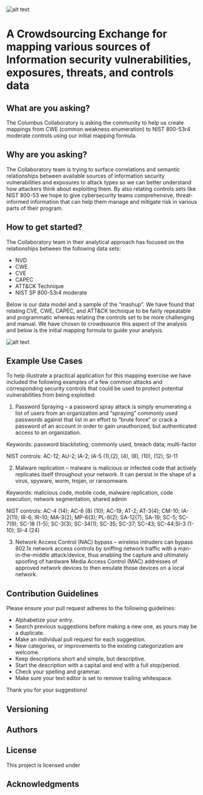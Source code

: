 ![alt text](https://github.com/ColumbusCollaboratory/MITRE_NIST/blob/master/cclogo.png) 
# A Crowdsourcing Exchange for mapping various sources of Information security vulnerabilities, exposures, threats, and controls data

## What are you asking?

The Columbus Collaboratory is asking the community to help us create mappings from CWE (common weakness enumeration) to NIST 800-53r4 moderate controls using our initial mapping formula.


## Why are you asking?

The Collaboratory team is trying to surface correlations and semantic relationships between available sources of information security vulnerabilities and exposures to attack types so we can better understand how attackers think about exploiting them.  By also relating controls sets like NIST 800-53 we hope to give cybersecurity teams comprehensive, threat-informed information that can help them manage and mitigate risk in various parts of their program.

## How to get started?

The Collaboratory team in their analytical approach has focused on the relationships between the following data sets:
-	NVD
-	CWE
-	CVE
-	CAPEC
-	ATT&CK Technique
-	NIST SP 800-53r4 moderate

Below is our data model and a sample of the “mashup”.  We have found that relating CVE, CWE, CAPEC, and ATT&CK technique to be fairly repeatable and programmatic whereas relating the controls set to be more challenging and manual.  We have chosen to crowdsource this aspect of the analysis and below is the initial mapping formula to guide your analysis.


![alt text](https://github.com/ColumbusCollaboratory/MITRE_NIST/blob/master/datamodel.PNG) 

## Example Use Cases

To help illustrate a practical application for this mapping exercise we have included the following examples of a few common attacks and corresponding security controls that could be used to protect potential vulnerabilities from being exploited:

1)    Password Spraying – a password spray attack is simply enumerating a list of users from an organization and “spraying” commonly used passwords against that list in an effort to “brute force” or crack a password of an account in order to gain unauthorized, but authenticated access to an organization.

  Keywords: password blacklisting; commonly used, breach data; multi-factor	

  NIST controls: AC-12; AU-2; IA-2; IA-5 (1),(2), (4), (8), (10), (12); SI-11

2)    Malware replication – malware is malicious or infected code that actively replicates itself throughout your network. It can persist in the shape of a virus, spyware, worm, trojan, or ransomware.

  Keywords: malicious code, mobile code, malware replication, code execution, network segmentation, shared admin 

  NIST controls: AC-4 (14); AC-6 (8) (10); AC-19; AT-2; AT-3(4); CM-10; IA-2(11); IR-6; IR-10; MA-3(2); MP-6(3); PL-8(2); SA-12(7); SA-19; SC-5; SC-7(9); SC-18 (1-5); SC-3(3); SC-34(1); SC-35; SC-37; SC-43; SC-44;SI-3 (1-10); SI-4 (24)

3)    Network Access Control (NAC) bypass – wireless intruders can bypass 802.1x network access controls by sniffing network traffic with a man-in-the-middle attack/device, thus enabling the capture and ultimately spoofing of hardware Media Access Control (MAC) addresses of approved network devices to then emulate those devices on a local network.


## Contribution Guidelines

Please ensure your pull request adheres to the following guidelines:

- Alphabetize your entry.
- Search previous suggestions before making a new one, as yours may be a duplicate.
- Make an individual pull request for each suggestion.
- New categories, or improvements to the existing categorization are welcome.
- Keep descriptions short and simple, but descriptive.
- Start the description with a capital and end with a full stop/period.
- Check your spelling and grammar.
- Make sure your text editor is set to remove trailing whitespace.

Thank you for your suggestions!

## Versioning


## Authors



## License

This project is licensed under 

## Acknowledgments



